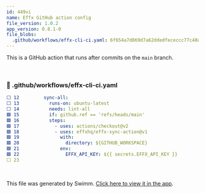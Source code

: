 ```yaml
---
id: 449vi
name: Effx GitHub action config
file_version: 1.0.2
app_version: 0.8.1-0
file_blobs:
  .github/workflows/effx-cli-ci.yaml: 6f654a7d869d7a62ddedfececcc77c48d2dfba1d
---
```


This is a GitHub action that runs after commits on the `main` branch.

<br/>

<!-- NOTE-swimm-snippet: the lines below link your snippet to Swimm -->
### 📄 .github/workflows/effx-cli-ci.yaml
```yaml
⬜ 12         sync-all:
⬜ 13           runs-on: ubuntu-latest
⬜ 14           needs: lint-all
🟩 15           if: github.ref == 'refs/heads/main'
🟩 16           steps:
🟩 17             - uses: actions/checkout@v2
🟩 18             - uses: effxhq/effx-sync-action@v1
🟩 19               with:
🟩 20                 directory: ${GITHUB_WORKSPACE}
🟩 21               env:
🟩 22                 EFFX_API_KEY: ${{ secrets.EFFX_API_KEY }}
⬜ 23     
```

<br/>

This file was generated by Swimm. [Click here to view it in the app](https://app.swimm.io/repos/Z2l0aHViJTNBJTNBV2Vic2l0ZSUzQSUzQXBhcnJpc2hpb25lcg==/docs/449vi).